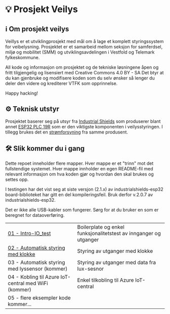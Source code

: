 # 💡 Prosjekt Veilys 

## ℹ️ Om prosjekt veilys
Veillys er et utviklingprosjekt med mål om å lage et komplett styringssystem for veibelysning. Prosjektet er et samarbeid mellom seksjon for samferdsel, miljø og mobilitet (SMM) og utviklingsavdelingen i Vestfold og Telemark fylkeskommune.

All kode og informasjon om prosjektet og de tekniske løsningene åpen og fritt tilgjengelig og lisensiert med Creative Commons 4.0 BY - SA Det btyr at du kan gjenbruke og modifisere koden som du selv ønsker så lenger du deler den videre og krediterer VTFK som opprinnelse.

Happy hacking!

## ⚙️ Teknisk utstyr

Prosjektet baserer seg på utsyr fra [Industrial Shields](http://industrialshields.com) som produserer blant annet [ESP32 PLC 19R](https://www.industrialshields.com/shop/product/034001000100-esp32-plc-19r-2905#attr=387,1558,2240,2316,3727,2317,3804) som er den viktigste komponenten i veilysstyringen. I tillegg brukes det en [strømforsyning](https://www.industrialshields.com/shop/product/is-ac24vdc7-5adin-din-rail-power-supply-ac-dc-180w-1-output-7-5a-at-24vdc-690?search=power+supply#attr=3651) fra samme produsent.

## 🛠️ Slik kommer du i gang 

Dette repoet inneholder flere mapper. Hver mappe er et "trinn" mot det fullstendige systemet. Hver mappe innholder en egen README-fil med relevant informasjon om hva koden gjør og hvordan den skal brukes og settes opp.

I testingen har det vist seg at siste versjon (2.1.x) av industrialshields-esp32 board-biblioteket har gitt en del kompileringsfeil. Bruk derfor v.2.0.7 av industrialshields-esp32.

Det er ikke alle USB-kabler som fungerer. Sørg for at du bruker en som er beregnet for dataoverføring.

|||
|----|----|
| [01 - Intro-IO_test](./01-Intro-IO_test/01-Intro-IO_test.ino) | Boilerplate og enkel funksjonalitetstest av innganger og utganger |
| [02 - Automatisk styring med klokke](./02-Styring_med_klokke/) | Styring av utganger med klokke |
| 03 - Automatisk styring med lyssensor (kommer) | Styring av utganger med data fra lux-sesnor |
| 04 - Kobling til Azure IoT-central med WiFi (kommer) | Enkel tilkobling til Azure IoT-central |
| 05 - flere eksempler kode kommer...||




